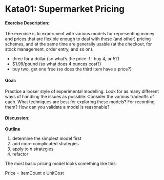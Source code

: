 # Kata01: Supermarket Pricing

#### Exercise Description:
The exercise is to experiment with various models for representing money and prices that are flexible enough to deal with these (and other) pricing schemes, and at the same time are generally usable (at the checkout, for stock management, order entry, and so on).

- three for a dollar (so what’s the price if I buy 4, or 5?)
- $1.99/pound (so what does 4 ounces cost?)
- buy two, get one free (so does the third item have a price?)

#### Goal:
Practice a looser style of experimental modelling. Look for as many different ways of handling the issues as possible. Consider the various tradeoffs of each. What techniques are best for exploring these models? For recording them? How can you validate a model is reasonable?

#### Discussion:

**Outline**

1. determine the simplest model first
2. add more complicated strategies
3. apply to *n* strategies
4. refactor

The most basic pricing model looks something like this:

Price = ItemCount x UnitCost